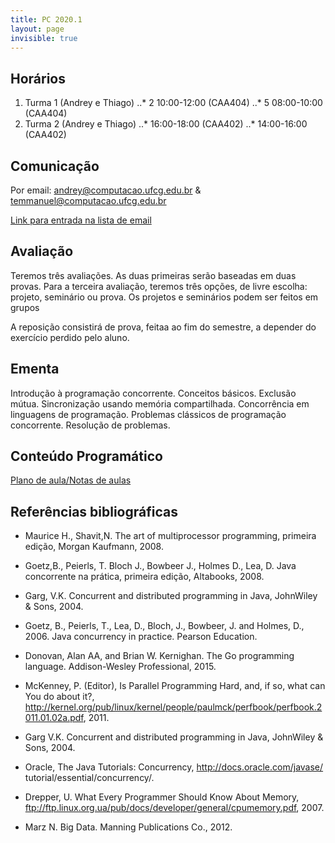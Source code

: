 ```yaml
---
title: PC 2020.1
layout: page
invisible: true
---
```


## Horários

1. Turma 1 (Andrey e Thiago)
..* 2 10:00-12:00 (CAA404)
..* 5 08:00-10:00 (CAA404)
2. Turma 2 (Andrey e Thiago)
..* 16:00-18:00 (CAA402)
..* 14:00-16:00 (CAA402)

## Comunicação

Por email: andrey@computacao.ufcg.edu.br & temmanuel@computacao.ufcg.edu.br


[Link para entrada na lista de email]()

## Avaliação
Teremos três avaliações. As duas primeiras serão baseadas em duas provas. Para a terceira avaliação, teremos três opções, de livre escolha: projeto, seminário ou prova. Os projetos e seminários podem ser feitos em grupos

A reposição consistirá de prova, feitaa ao fim do semestre, a depender do exercício perdido pelo aluno.

## Ementa
Introdução à programação concorrente. Conceitos básicos. Exclusão mútua. Sincronização usando memória compartilhada. Concorrência em linguagens de programação. Problemas clássicos de programação concorrente. Resolução de problemas.

## Conteúdo Programático

[Plano de aula/Notas de aulas]()

## Referências bibliográficas

* Maurice H., Shavit,N. The art of multiprocessor programming, primeira edição, Morgan Kaufmann, 2008.
* Goetz,B., Peierls, T. Bloch J., Bowbeer J., Holmes D., Lea, D. Java concorrente na prática, primeira edição, Altabooks, 2008.
* Garg, V.K. Concurrent and distributed programming in Java, JohnWiley & Sons, 2004.

* Goetz, B., Peierls, T., Lea, D., Bloch, J., Bowbeer, J. and Holmes, D., 2006. Java concurrency in practice. Pearson Education.
* Donovan, Alan AA, and Brian W. Kernighan. The Go programming language. Addison-Wesley Professional, 2015.

* McKenney, P. (Editor), Is Parallel Programming Hard, and, if so, what can You do about it?, http://kernel.org/pub/linux/kernel/people/paulmck/perfbook/perfbook.2011.01.02a.pdf, 2011.
* Garg V.K. Concurrent and distributed programming in Java, JohnWiley & Sons, 2004.
* Oracle, The Java Tutorials: Concurrency, http://docs.oracle.com/javase/ tutorial/essential/concurrency/.
* Drepper, U. What Every Programmer Should Know About Memory, ftp://ftp.linux.org.ua/pub/docs/developer/general/cpumemory.pdf, 2007.
* Marz N. Big Data. Manning Publications Co., 2012.

